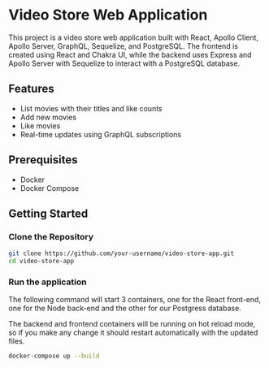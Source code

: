 # Video Store Web Application

This project is a video store web application built with React, Apollo Client, Apollo Server, GraphQL, Sequelize, and PostgreSQL. The frontend is created using React and Chakra UI, while the backend uses Express and Apollo Server with Sequelize to interact with a PostgreSQL database.

## Features

- List movies with their titles and like counts
- Add new movies
- Like movies
- Real-time updates using GraphQL subscriptions

## Prerequisites

- Docker
- Docker Compose

## Getting Started

### Clone the Repository

```bash
git clone https://github.com/your-username/video-store-app.git
cd video-store-app
```

### Run the application

The following command will start 3 containers, one for the React front-end, one for the Node back-end and the other for our Postgress database.

The backend and frontend containers will be running on hot reload mode, so if you make any change it should restart automatically with the updated files.

```bash
docker-compose up --build
```